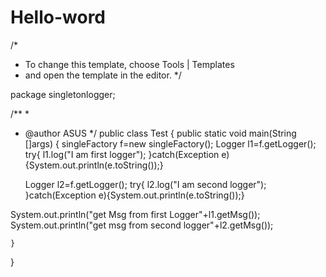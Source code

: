 Hello-word
==========
/*
 * To change this template, choose Tools | Templates
 * and open the template in the editor.
 */

package singletonlogger;

/**
 *
 * @author ASUS
 */
public class Test {
    public static void main(String []args)
    {
    singleFactory f=new singleFactory();
    Logger l1=f.getLogger();
    try{
    l1.log("I am first logger");
        }catch(Exception e){System.out.println(e.toString());}

    
    Logger l2=f.getLogger();
    try{
    l2.log("I am second logger");
        }catch(Exception e){System.out.println(e.toString());}
    
System.out.println("get Msg from first Logger"+l1.getMsg());
System.out.println("get msg from second logger"+l2.getMsg());
    
    }

}
